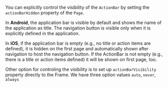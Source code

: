 You can explicitly control the visibility of the `ActionBar` by setting the `actionBarHidden` property of the `Page`.

<snippet id='action-bar-hide-show-xml'/>
<snippet id='action-bar-hide-show-js'/>
<snippet id='action-bar-hide-show-ts'/>

In **Android**, the application bar is visible by default and shows the name of the application as title. The navigation button is visible only when it is explicitly defined in the application.

In **iOS**, if the application bar is empty (e.g., no title or action items are defined), it is hidden on the first page and automatically shown after navigation to host the navigation button. If the ActionBar is not empty (e.g., there is a title or action items defined) it will be shown on first page, too.

Other option for controling the visibility is to set up `actionBarVisibility` property directly to the Frame. We have three option values `auto`, `never`, `always`

<snippet id='frame-reference-get-id-xml'/>
<snippet id='action-bar-action-bar-visibiloty-js'/>
<snippet id='action-bar-action-bar-visibiloty-ts'/>
